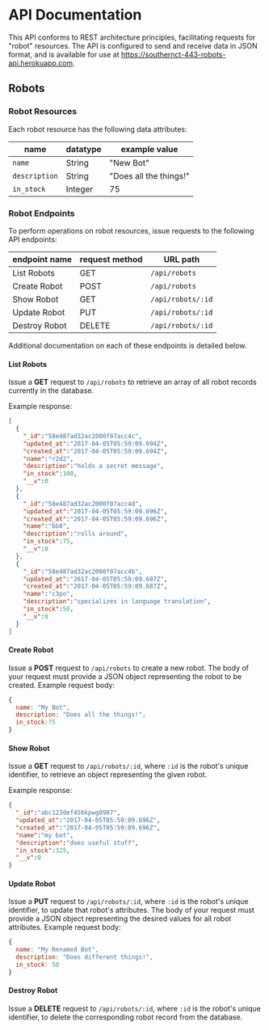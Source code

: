 # API Documentation

This API conforms to REST architecture principles, facilitating requests for "robot" resources. The API is configured to send and receive data in JSON format, and is available for use at https://southernct-443-robots-api.herokuapp.com.

## Robots

### Robot Resources

Each robot resource has the following data attributes:

name | datatype | example value
--- | --- | ---
`name` | String | "New Bot"
`description` | String | "Does all the things!"
`in_stock` | Integer | 75

### Robot Endpoints

To perform operations on robot resources, issue requests to the following API endpoints:

endpoint name | request method | URL path
--- | --- | ---
List Robots | GET | `/api/robots`
Create Robot | POST | `/api/robots`
Show Robot | GET | `/api/robots/:id`
Update Robot | PUT | `/api/robots/:id`
Destroy Robot | DELETE | `/api/robots/:id`

Additional documentation on each of these endpoints is detailed below.

#### List Robots

Issue a **GET** request to `/api/robots` to retrieve an array of all robot records currently in the database.

Example response:

```` json
[
  {
    "_id":"58e487ad32ac2000f07acc4c",
    "updated_at":"2017-04-05T05:59:09.694Z",
    "created_at":"2017-04-05T05:59:09.694Z",
    "name":"r2d2",
    "description":"holds a secret message",
    "in_stock":100,
    "__v":0
  },
  {
    "_id":"58e487ad32ac2000f07acc4d",
    "updated_at":"2017-04-05T05:59:09.696Z",
    "created_at":"2017-04-05T05:59:09.696Z",
    "name":"bb8",
    "description":"rolls around",
    "in_stock":75,
    "__v":0
  },
  {
    "_id":"58e487ad32ac2000f07acc4b",
    "updated_at":"2017-04-05T05:59:09.687Z",
    "created_at":"2017-04-05T05:59:09.687Z",
    "name":"c3po",
    "description":"specializes in language translation",
    "in_stock":50,
    "__v":0
  }
]
````

#### Create Robot

Issue a **POST** request to `/api/robots` to create a new robot. The body of your request must provide a JSON object representing the robot to be created. Example request body:

```` js
{
  name: "My Bot",
  description: "Does all the things!",
  in_stock:75
}
````

#### Show Robot

Issue a **GET** request to `/api/robots/:id`, where `:id` is the robot's unique identifier, to retrieve an object representing the given robot.

Example response:

```` json
{
  "_id":"abc123def456kpwg0987",
  "updated_at":"2017-04-05T05:59:09.696Z",
  "created_at":"2017-04-05T05:59:09.696Z",
  "name":"my bot",
  "description":"does useful stuff",
  "in_stock":325,
  "__v":0
}
````

#### Update Robot

Issue a **PUT** request to `/api/robots/:id`, where `:id` is the robot's unique identifier, to update that robot's attributes. The body of your request must provide a JSON object representing the desired values for all robot attributes. Example request body:

```` js
{
  name: "My Renamed Bot",
  description: "Does different things!",
  in_stock: 50
}
````

#### Destroy Robot

Issue a **DELETE** request to `/api/robots/:id`, where `:id` is the robot's unique identifier, to delete the corresponding robot record from the database.
